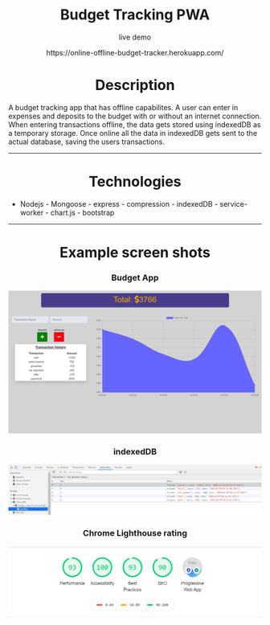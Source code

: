 
<h1 align="center">Budget Tracking PWA</h1>
<p align="center">live demo</p>
<p href="https://online-offline-budget-tracker.herokuapp.com/" align="center">https://online-offline-budget-tracker.herokuapp.com/</p>

<h1 align="center">Description</h1>
A budget tracking app that has offline capabilites. A user can enter in expenses and deposits to the budget with or without an internet connection. When entering transactions offline, the data gets stored using indexedDB as a temporary storage. Once online all the data in indexedDB gets sent to the actual database, saving the users transactions.

________________________________________________________________________________________________________________________________________

<h1 align="center">Technologies</h1>

 - Nodejs - Mongoose - express - compression - indexedDB - service-worker - chart.js - bootstrap

________________________________________________________________________________________________________________________________________

<h1 align="center">Example screen shots</h1>

<h3 align="center">Budget App</h3>

![Example profile](/public/assets/READMEimages/app.png)  

<h3 align="center">indexedDB</h3>

![Example profile](/public/assets/READMEimages/indexedDB.png)  

<h3 align="center">Chrome Lighthouse rating</h3>

![Example profile](/public/assets/READMEimages/lighthouse.png)  


